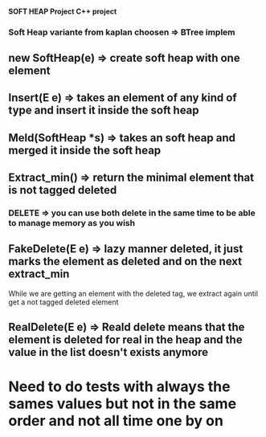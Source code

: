 #### SOFT HEAP Project C++ project

### Soft Heap variante from kaplan choosen => BTree implem

## new SoftHeap<E>(e) => create soft heap with one element

## Insert(E e) => takes an element of any kind of type and insert it inside the soft heap

## Meld(SoftHeap<E> *s) => takes an soft heap and merged it inside the soft heap

## Extract_min() => return the minimal element that is not tagged deleted

### DELETE => you can use both delete in the same time to be able to manage memory as you wish

## FakeDelete(E e) => lazy manner deleted, it just marks the element as deleted and on the next extract_min
While we are getting an element with the deleted tag, we extract again until get a not tagged deleted element

## RealDelete(E e) => Reald delete means that the element is deleted for real in the heap and the value in the list doesn't exists anymore



# Need to do tests with always the sames values but not in the same order and not all time one by on
